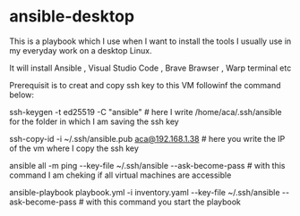 # ansible-desktop

This is a playbook which I use when I want to install the tools I usually use in my everyday work on a desktop Linux.

It will install Ansible , Visual Studio Code , Brave Brawser , Warp terminal etc

Prerequisit is to creat and copy ssh key to this VM followinf the command below:

ssh-keygen -t ed25519 -C "ansible" # here I write /home/aca/.ssh/ansible for the folder in which I am saving the ssh key

ssh-copy-id -i ~/.ssh/ansible.pub aca@192.168.1.38 # here you write the IP of the vm where I copy the ssh key

ansible all -m ping --key-file ~/.ssh/ansible --ask-become-pass # with this command I am cheking if all virtual machines are accessible

ansible-playbook playbook.yml -i inventory.yaml --key-file ~/.ssh/ansible --ask-become-pass # with this command you start the playbook
